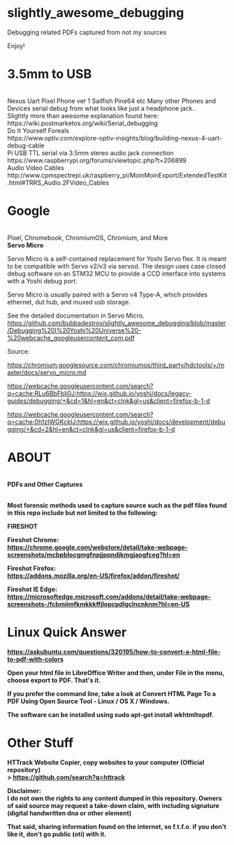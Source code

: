 # slightly_awesome_debugging<BR>
Debugging related PDFs captured from not my sources
<BR>
  

Enjoy!
<br>
# 3.5mm to USB
<br>
Nexus Uart Pixel Phone ver 1 Sailfish Pine64 etc Many other Phones and Devices serial debug from what looks like just a headphone jack..<br>
Slightly more than awesome explanation found here:<br>
https://wiki.postmarketos.org/wiki/Serial_debugging<br>
Do It Yourself Foreals<br>
https://www.optiv.com/explore-optiv-insights/blog/building-nexus-4-uart-debug-cable
<br>Pi USB TTL serial via 3.5mm stereo audio jack connection<br>
https://www.raspberrypi.org/forums/viewtopic.php?t=206899<br>
Audio Video Cables<br>
http://www.cpmspectrepi.uk/raspberry_pi/MoinMoinExport/ExtendedTestKit.html#TRRS_Audio.2FVideo_Cables

# Google
<br>
PIxel, Chromebook, ChromiumOS, Chromium, and More

<br>
<b>Servo Micro</b>

Servo Micro is a self-contained replacement for Yoshi Servo flex. It is meant to be compatible with Servo v2/v3 via servod. The design uses case closed debug software on an STM32 MCU to provide a CCD interface into systems with a Yoshi debug port.<BR>

Servo Micro is usually paired with a Servo v4 Type-A, which provides ethernet, dut hub, and muxed usb storage.<BR>

See the detailed documentation in Servo Micro.
<br>
https://github.com/bubbadestroy/slightly_awesome_debugging/blob/master/Debugging%20I%20Yoshi%20Universe%20-%20webcache_googleusercontent_com.pdf<BR>

Source: <BR>

https://chromium.googlesource.com/chromiumos/third_party/hdctools/+/master/docs/servo_micro.md<BR>

https://webcache.googleusercontent.com/search?q=cache:RLu6BbFbli0J:https://wix.github.io/yoshi/docs/legacy-guides/debugging/+&cd=1&hl=en&ct=clnk&gl=us&client=firefox-b-1-d<BR>

https://webcache.googleusercontent.com/search?q=cache:0h1zIWGKckIJ:https://wix.github.io/yoshi/docs/development/debugging/+&cd=2&hl=en&ct=clnk&gl=us&client=firefox-b-1-d<BR>


# ABOUT
<BR><B>PDFs and Other Captures  <BR>

<br> Most forensic methods used to capture source such as the pdf files found in this repo include but not limited to the following:

<b>FIRESHOT

<b>Fireshot Chrome:<BR>
https://chrome.google.com/webstore/detail/take-webpage-screenshots/mcbpblocgmgfnpjjppndjkmgjaogfceg?hl=en

<b>Fireshot Firefox:<BR>
https://addons.mozilla.org/en-US/firefox/addon/fireshot/<BR>

<b>Fireshot IE Edge:<BR>
https://microsoftedge.microsoft.com/addons/detail/take-webpage-screenshots-/fcbmiimfkmkkkffjlopcpdlgclncnknm?hl=en-US<BR>


# Linux Quick Answer<BR>

https://askubuntu.com/questions/320195/how-to-convert-a-html-file-to-pdf-with-colors<BR>



Open your html file in LibreOffice Writer and then, under File in the menu, choose export to PDF. That's it.<BR>

If you prefer the command line, take a look at Convert HTML Page To a PDF Using Open Source Tool - Linux / OS X / Windows.<BR>

The software can be installed using sudo apt-get install wkhtmltopdf.<BR>

# Other Stuff
HTTrack Website Copier, copy websites to your computer (Official repository)<br>>
https://github.com/search?q=httrack<BR>
  
  
Disclaimer:<BR>
I do not own the rights to any content dumped in this repository. Owners of said source may request a take-down claim, with including signature (digital handwritten dna or other element) <BR>

That said, sharing information found on the internet, so f.t.f.o. if you don't like it, don't go public (oti) with it. <BR>
